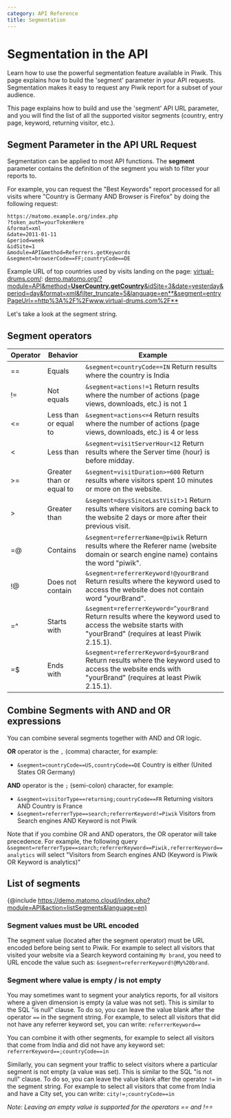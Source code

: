 ```yaml
---
category: API Reference
title: Segmentation
---
```

# Segmentation in the API

Learn how to use the powerful segmentation feature available in Piwik. This page explains how to build the 'segment' parameter in your API requests. Segmentation makes it easy to request any Piwik report for a subset of your audience.

This page explains how to build and use the 'segment' API URL parameter, and you will find the list of all the supported visitor segments (country, entry page, keyword, returning visitor, etc.).

## Segment Parameter in the API URL Request

Segmentation can be applied to most API functions. The **segment** parameter contains the definition of the segment you wish to filter your reports to.

For example, you can request the "Best Keywords" report processed for all visits where "Country is Germany AND Browser is Firefox" by doing the following request:

    https://matomo.example.org/index.php
    ?token_auth=yourTokenHere
    &format=xml
    &date=2011-01-11
    &period=week
    &idSite=1
    &module=API&method=Referrers.getKeywords
    &segment=browserCode==FF;countryCode==DE

Example URL of top countries used by visits landing on the page: [virtual-drums.com/](https://www.virtual-drums.com/): [demo.matomo.org/?module=API&method=**UserCountry.getCountry**&idSite=3&date=yesterday&period=day&format=xml&filter_truncate=5&language=en**&segment=entryPageUrl==http%3A%2F%2Fwww.virtual-drums.com%2F**](https://demo.matomo.org/?module=API&method=UserCountry.getCountry&idSite=3&date=yesterday&period=day&format=xml&filter_truncate=5&language=en&segment=entryPageUrl==http%3A%2F%2Fwww.virtual-drums.com%2F)

Let's take a look at the segment string.

## Segment operators

Operator | Behavior           | Example
-- | ------------------------ | -------------
== | Equals                   | `&segment=countryCode==IN` Return results where the country is India
!= | Not equals               | `&segment=actions!=1` Return results where the number of actions (page views, downloads, etc.) is not 1
<= | Less than or equal to    | `&segment=actions<=4` Return results where the number of actions (page views, downloads, etc.) is 4 or less
<  | Less than                | `&segment=visitServerHour<12` Return results where the Server time (hour) is before midday.
>= | Greater than or equal to | `&segment=visitDuration>=600` Return results where visitors spent 10 minutes or more on the website.
>  | Greater than             | `&segment=daysSinceLastVisit>1` Return results where visitors are coming back to the website 2 days or more after their previous visit.
=@ | Contains                 | `&segment=referrerName=@piwik` Return results where the Referer name (website domain or search engine name) contains the word "piwik".
!@ | Does not contain         | `&segment=referrerKeyword!@yourBrand` Return results where the keyword used to access the website does not contain word "yourBrand".
=^ | Starts with         | `&segment=referrerKeyword=^yourBrand` Return results where the keyword used to access the website starts with "yourBrand" (requires at least Piwik 2.15.1).
=$ | Ends with         | `&segment=referrerKeyword=$yourBrand` Return results where the keyword used to access the website ends with "yourBrand" (requires at least Piwik 2.15.1).

## Combine Segments with AND and OR expressions

You can combine several segments together with AND and OR logic.

**OR** operator is the `,` (comma) character, for example:

- `&segment=countryCode==US,countryCode==DE` Country is either (United States OR Germany)

**AND** operator is the `;` (semi-colon) character, for example:

- `&segment=visitorType==returning;countryCode==FR` Returning visitors AND Country is France
- `&segment=referrerType==search;referrerKeyword!=Piwik` Visitors from Search engines AND Keyword is not Piwik

Note that if you combine OR and AND operators, the OR operator will take precedence. For example, the following query
`&segment=referrerType==search;referrerKeyword==Piwik,referrerKeyword==analytics`
will select "Visitors from Search engines AND (Keyword is Piwik OR Keyword is analytics)"

## List of segments

{@include https://demo.matomo.cloud/index.php?module=API&action=listSegments&language=en}

### Segment values must be URL encoded

The segment value (located after the segment operator) must be URL encoded before being sent to Piwik. For example to select all visitors that visited your website via a Search keyword containing `My brand`, you need to URL encode the value such as: `&segment=referrerKeyword!@My%20brand`.

### Segment where value is empty / is not empty

You may sometimes want to segment your analytics reports, for all visitors where a given dimension is empty (a value was not set). This is similar to the SQL "is null" clause. To do so, you can leave the value blank after the operator `==` in the segment string. For example, to select all visitors that did not have any referrer keyword set, you can write:
`referrerKeyword==`

You can combine it with other segments, for example to select all visitors that come from India and did not have any keyword set:
`referrerKeyword==;countryCode==in`

Similarly, you can segment your traffic to select visitors where a particular segment is not empty (a value was set). This is similar to the SQL "is not null" clause. To do so, you can leave the value blank after the operator `!=` in the segment string. For example to select all visitors that come from India and have a City set, you can write:
`city!=;countryCode==in`

*Note: Leaving an empty value is supported for the operators == and !==*
